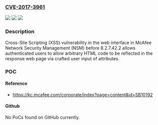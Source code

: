 ### [CVE-2017-3961](https://cve.mitre.org/cgi-bin/cvename.cgi?name=CVE-2017-3961)
![](https://img.shields.io/static/v1?label=Product&message=Network%20Security%20Management%20(NSM)&color=blue)
![](https://img.shields.io/static/v1?label=Version&message=8.2.7.42.2%20&color=brightgreen)
![](https://img.shields.io/static/v1?label=Vulnerability&message=Cross-Site%20Scripting%20(XSS)%20vulnerability&color=brightgreen)

### Description

Cross-Site Scripting (XSS) vulnerability in the web interface in McAfee Network Security Management (NSM) before 8.2.7.42.2 allows authenticated users to allow arbitrary HTML code to be reflected in the response web page via crafted user input of attributes.

### POC

#### Reference
- https://kc.mcafee.com/corporate/index?page=content&id=SB10192

#### Github
No PoCs found on GitHub currently.

